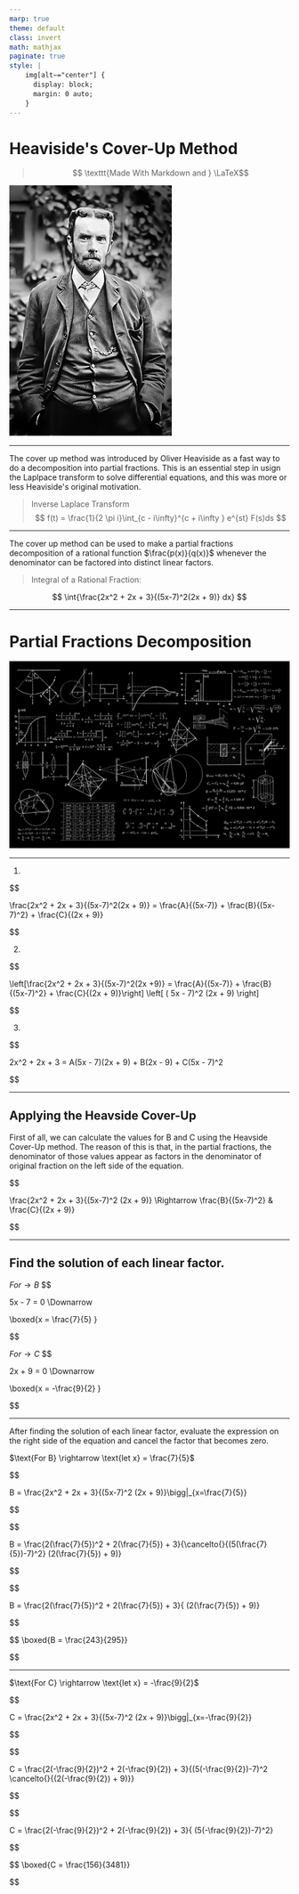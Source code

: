 ```yaml
---
marp: true
theme: default
class: invert
math: mathjax
paginate: true
style: |
    img[alt~="center"] {
      display: block;
      margin: 0 auto;
    }
---
```

# Heaviside's Cover-Up Method


> $$ \texttt{Made With Markdown and } \LaTeX$$

![OliverHeaviside, drop-shadow, bg right](../images/OliverHeaviside.jpg)

---

The cover up method was introduced by Oliver Heaviside as a fast way to do a decomposition into partial fractions. This is an essential step in usign the Laplpace transform to solve differential equations, and this was more or less Heaviside's original motivation.

> Inverse Laplace Transform
$$ f(t) = \frac{1}{2 \pi i}\int_{c - i\infty}^{c + i\infty } e^{st} F(s)ds $$

---

The cover up method can be used to make a partial fractions decomposition of a rational function $\frac{p(x)}{q(x)}$ whenever the denominator can be factored into distinct linear factors.

> Integral of a Rational Fraction:

$$ \int{\frac{2x^2 + 2x + 3}{(5x-7)^2(2x + 9)} dx}  $$

---

# Partial Fractions Decomposition

![bg right](../images/math.jpg)

---

1. 
$$

\frac{2x^2 + 2x + 3}{(5x-7)^2(2x + 9)} = \frac{A}{(5x-7)} + \frac{B}{(5x-7)^2} + \frac{C}{(2x + 9)}

$$


2. 
$$

\left[\frac{2x^2 + 2x + 3}{(5x-7)^2(2x +9)} = \frac{A}{(5x-7)} + \frac{B}
{(5x-7)^2} + \frac{C}{(2x + 9)}\right] \left[ ( 5x - 7)^2 (2x + 9) \right]

$$

3.  
$$

2x^2 + 2x + 3 = A(5x - 7)(2x + 9) + B(2x - 9) + C(5x - 7)^2

$$


---

## Applying the Heavside Cover-Up

First of all, we can calculate the values for B and C using the Heavside Cover-Up method. The reason of this is that, in the partial fractions, the denominator of those values appear as factors in the denominator of original fraction on the left side of the equation. 


$$

\frac{2x^2 + 2x + 3}{(5x-7)^2 (2x + 9)} \Rightarrow \frac{B}{(5x-7)^2}  \& \frac{C}{(2x + 9)}  

$$

---

## Find the solution of each linear factor.


$For \rightarrow B$
$$

5x - 7 = 0 \Downarrow 

$$
$$

 
\boxed{x = \frac{7}{5} } 

$$

$For \rightarrow C$
$$

2x + 9 = 0 \Downarrow

$$
$$

\boxed{x = -\frac{9}{2} }

$$

---

After finding the solution of each linear factor, evaluate the expression on the right side of the equation and cancel the factor that becomes zero.

$\text{For B} \rightarrow \text{let x} = \frac{7}{5}$

$$

B = \frac{2x^2 + 2x + 3}{(5x-7)^2 (2x + 9)}\bigg|_{x=\frac{7}{5}}

$$

$$

B = \frac{2(\frac{7}{5})^2 + 2(\frac{7}{5}) + 3}{\cancelto{}{(5(\frac{7}{5})-7)^2} (2(\frac{7}{5}) + 9)}

$$

$$

B = \frac{2(\frac{7}{5})^2 + 2(\frac{7}{5}) + 3}{ (2(\frac{7}{5}) + 9)}

$$

$$
\boxed{B = \frac{243}{295}}

$$

---

$\text{For C} \rightarrow \text{let x} = -\frac{9}{2}$

$$

C = \frac{2x^2 + 2x + 3}{(5x-7)^2 (2x + 9)}\bigg|_{x=-\frac{9}{2}}

$$

$$

C = \frac{2(-\frac{9}{2})^2 + 2(-\frac{9}{2}) + 3}{(5(-\frac{9}{2})-7)^2 \cancelto{}{(2(-\frac{9}{2}) + 9)}}

$$

$$

C = \frac{2(-\frac{9}{2})^2 + 2(-\frac{9}{2}) + 3}{ (5(-\frac{9}{2})-7)^2}

$$

$$
\boxed{C = \frac{156}{3481}}


$$

